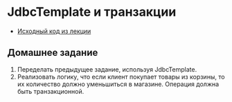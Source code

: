 # JdbcTemplate и транзакции

- [Исходный код из лекции](https://github.com/ZuevKirill95/spring-practice-source-code/tree/main/jdbc-template)

## Домашнее задание

1. Переделать предыдущее задание, используя JdbcTemplate.
2. Реализовать логику, что если клиент покупает товары из корзины, то их количество должно уменьшиться в
   магазине. Операция должна быть транзакционной.
